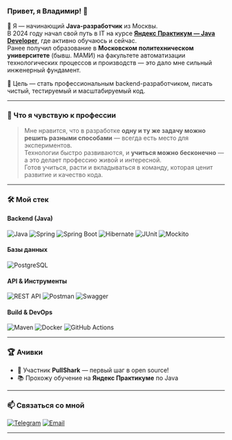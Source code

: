 ### Привет, я Владимир! 👋

🌱 Я — начинающий **Java-разработчик** из Москвы.  
В 2024 году начал свой путь в IT на курсе **[Яндекс Практикум — Java Developer](https://praktikum.yandex.ru/)**, где активно обучаюсь и сейчас.  
Ранее получил образование в **Московском политехническом университете** (бывш. МАМИ) на факультете автоматизации технологических процессов и производств — это дало мне сильный инженерный фундамент.

🚀 Цель — стать профессиональным backend-разработчиком, писать чистый, тестируемый и масштабируемый код.

---

### 💬 Что я чувствую к профессии

> Мне нравится, что в разработке **одну и ту же задачу можно решить разными способами** — всегда есть место для экспериментов.  
Технологии быстро развиваются, и **учиться можно бесконечно** — а это делает профессию живой и интересной.  
> Готов учиться, расти и вкладываться в команду, которая ценит развитие и качество кода.

---

### 🛠️ Мой стек

#### Backend (Java)
![Java](https://img.shields.io/badge/-Java-ED8B00?logo=java&logoColor=white)
![Spring](https://img.shields.io/badge/-Spring-6DB33F?logo=spring&logoColor=white)
![Spring Boot](https://img.shields.io/badge/-Spring%20Boot-6DB33F?logo=spring&logoColor=white)
![Hibernate](https://img.shields.io/badge/-Hibernate-59B3C2?logo=hibernate&logoColor=white)
![JUnit](https://img.shields.io/badge/-JUnit-E42341?logo=junit&logoColor=white)
![Mockito](https://img.shields.io/badge/-Mockito-C91D2F?logo=mockito&logoColor=white)

#### Базы данных
![PostgreSQL](https://img.shields.io/badge/-PostgreSQL-316192?logo=postgresql&logoColor=white)

#### API & Инструменты
![REST API](https://img.shields.io/badge/-REST%20API-000000?logo=fastapi&logoColor=white)
![Postman](https://img.shields.io/badge/-Postman-FF6C37?logo=postman&logoColor=white)
![Swagger](https://img.shields.io/badge/-Swagger-85EA2D?logo=swagger&logoColor=black)

#### Build & DevOps
![Maven](https://img.shields.io/badge/-Maven-C71A36?logo=apache-maven&logoColor=white)
![Docker](https://img.shields.io/badge/-Docker-2496ED?logo=docker&logoColor=white)
![GitHub Actions](https://img.shields.io/badge/-GitHub%20Actions-2088FF?logo=github-actions&logoColor=white)

---

### 🏆 Ачивки

- 🦈 Участник **PullShark** — первый шаг в open source!
- 📚 Прохожу обучение на **Яндекс Практикуме** по Java

---

### 📫 Связаться со мной

[![Telegram](https://img.shields.io/badge/-Telegram-26A5E4?logo=telegram&logoColor=white)](https://t.me/Vockoff90)
[![Email](https://img.shields.io/badge/-Email-C23921?logo=gmail&logoColor=white)](mailto:Volckoff90@yandex.ru)

---


